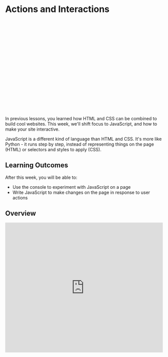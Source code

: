 # Actions and Interactions

<div style="position: relative; padding-bottom: 56.25%; height: 0; margin: 20px 0px;"><iframe src="" title="YouTube video player" frameborder="0"  allowfullscreen style="position: absolute; top: 0; left: 0; width: 100%; height: 100%; background: url(./action-and-interaction/actions/js.gif); background-size: cover;"></iframe></div>

In previous lessons, you learned how HTML and CSS can be combined to build cool websites. This week, we'll shift focus to JavaScript, and how to make your site interactive.

JavaScript is a different kind of language than HTML and CSS. It's more like Python - it runs step by step, instead of representing things on the page (HTML) or selectors and styles to apply (CSS).

## Learning Outcomes

After this week, you will be able to:

- Use the console to experiment with JavaScript on a page
- Write JavaScript to make changes on the page in response to user actions

## Overview

<!-- TODO: Update Video -->

<div style="position: relative; padding-bottom: 56.25%; height: 0;"><iframe width="100%" height="415" src="https://www.youtube.com/embed/KnLXeYemMTw" title="Linking your CSS" frameborder="0" allow="accelerometer; autoplay; clipboard-write; encrypted-media; gyroscope; picture-in-picture" allowfullscreen></iframe></div>